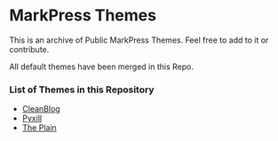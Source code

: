 # MarkPress Themes

This is an archive of Public MarkPress Themes. Feel free to add to it or contribute.

All default themes have been merged in this Repo.

### List of Themes in this Repository

- [CleanBlog](https://github.com/MarkPress/Themes/tree/master/cleanblog)
- [Pyxill](https://github.com/MarkPress/Themes/tree/master/pixyll)
- [The Plain](https://github.com/MarkPress/Themes/tree/master/the-plain)

